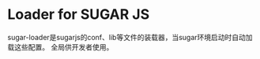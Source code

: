 Loader for SUGAR JS
============

sugar-loader是sugarjs的conf、lib等文件的装载器，当sugar环境启动时自动加载这些配置。
全局供开发者使用。
